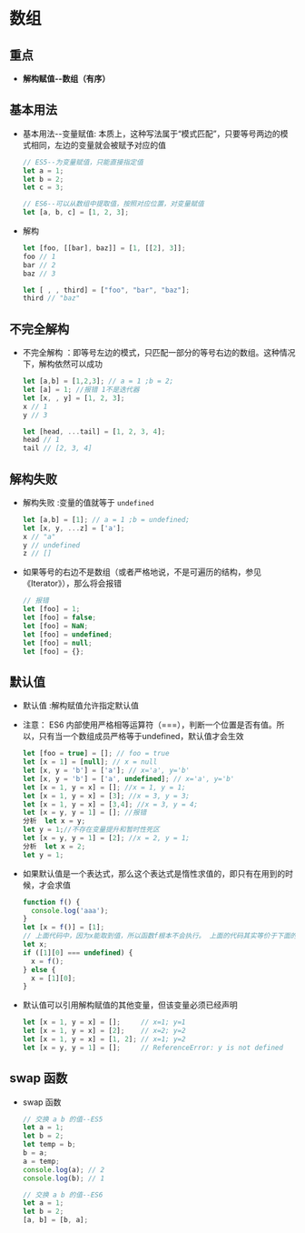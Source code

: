# 数组

## 重点

+ **解构赋值--数组（有序）**

## 基本用法

+ 基本用法--变量赋值: 本质上，这种写法属于“模式匹配”，只要等号两边的模式相同，左边的变量就会被赋予对应的值

    ```js
    // ES5--为变量赋值，只能直接指定值
    let a = 1;
    let b = 2;
    let c = 3;

    // ES6--可以从数组中提取值，按照对应位置，对变量赋值
    let [a, b, c] = [1, 2, 3];
    ```

+ 解构

    ```js
    let [foo, [[bar], baz]] = [1, [[2], 3]];
    foo // 1
    bar // 2
    baz // 3

    let [ , , third] = ["foo", "bar", "baz"];
    third // "baz"
    ```

## 不完全解构

+ 不完全解构 ：即等号左边的模式，只匹配一部分的等号右边的数组。这种情况下，解构依然可以成功

    ```js
    let [a,b] = [1,2,3]; // a = 1 ;b = 2;
    let [a] = 1; //报错 1不是迭代器
    let [x, , y] = [1, 2, 3];
    x // 1
    y // 3

    let [head, ...tail] = [1, 2, 3, 4];
    head // 1
    tail // [2, 3, 4]
    ```

## 解构失败

+ 解构失败 :变量的值就等于 `undefined`

    ```js
    let [a,b] = [1]; // a = 1 ;b = undefined;
    let [x, y, ...z] = ['a'];
    x // "a"
    y // undefined
    z // []
    ```

+ 如果等号的右边不是数组（或者严格地说，不是可遍历的结构，参见《Iterator》），那么将会报错

    ```js
    // 报错
    let [foo] = 1;
    let [foo] = false;
    let [foo] = NaN;
    let [foo] = undefined;
    let [foo] = null;
    let [foo] = {};
    ```

## 默认值

+ 默认值 :解构赋值允许指定默认值

+ 注意： ES6 内部使用严格相等运算符（===），判断一个位置是否有值。所以，只有当一个数组成员严格等于undefined，默认值才会生效

    ```js
    let [foo = true] = []; // foo = true
    let [x = 1] = [null]; // x = null
    let [x, y = 'b'] = ['a']; // x='a', y='b'
    let [x, y = 'b'] = ['a', undefined]; // x='a', y='b'
    let [x = 1, y = x] = []; //x = 1, y = 1;
    let [x = 1, y = x] = [3]; //x = 3, y = 3;
    let [x = 1, y = x] = [3,4]; //x = 3, y = 4;
    let [x = y, y = 1] = []; //报错
    分析  let x = y;
    let y = 1;//不存在变量提升和暂时性死区
    let [x = y, y = 1] = [2]; //x = 2, y = 1;
    分析  let x = 2;
    let y = 1;
    ```

+ 如果默认值是一个表达式，那么这个表达式是惰性求值的，即只有在用到的时候，才会求值

    ```js
    function f() {
      console.log('aaa');
    }
    let [x = f()] = [1];
    // 上面代码中，因为x能取到值，所以函数f根本不会执行。 上面的代码其实等价于下面的代码
    let x;
    if ([1][0] === undefined) {
      x = f();
    } else {
      x = [1][0];
    }
    ```

+ 默认值可以引用解构赋值的其他变量，但该变量必须已经声明

    ```js
    let [x = 1, y = x] = [];     // x=1; y=1
    let [x = 1, y = x] = [2];    // x=2; y=2
    let [x = 1, y = x] = [1, 2]; // x=1; y=2
    let [x = y, y = 1] = [];     // ReferenceError: y is not defined
    ```

## swap 函数

+ swap 函数

    ```js
    // 交换 a b 的值--ES5
    let a = 1;
    let b = 2;
    let temp = b;
    b = a;
    a = temp;
    console.log(a); // 2
    console.log(b); // 1

    // 交换 a b 的值--ES6
    let a = 1;
    let b = 2;
    [a, b] = [b, a];
    ```
